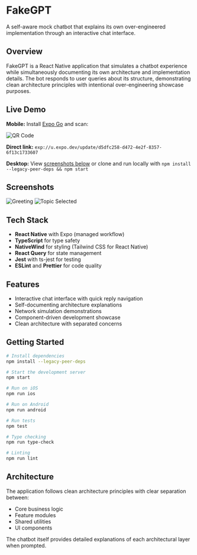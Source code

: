 # FakeGPT

A self-aware mock chatbot that explains its own over-engineered implementation through an interactive chat interface.

## Overview

FakeGPT is a React Native application that simulates a chatbot experience while simultaneously documenting its own architecture and implementation details. The bot responds to user queries about its structure, demonstrating clean architecture principles with intentional over-engineering showcase purposes.

## Live Demo

**Mobile:** Install [Expo Go](https://expo.dev/client) and scan:

![QR Code](screenshots/eas-update-qr.svg)

**Direct link:** `exp://u.expo.dev/update/d5dfc258-d472-4e2f-8357-6f13c1733607`

**Desktop:** View [screenshots below](#screenshots) or clone and run locally with `npm install --legacy-peer-deps && npm start`

## Screenshots

![Greeting](screenshots/Screenshot%202025-09-28%20at%2009.46.06.png)
![Topic Selected](screenshots/Screenshot%202025-09-28%20at%2009.46.18.png)

## Tech Stack

- **React Native** with Expo (managed workflow)
- **TypeScript** for type safety
- **NativeWind** for styling (Tailwind CSS for React Native)
- **React Query** for state management
- **Jest** with ts-jest for testing
- **ESLint** and **Prettier** for code quality

## Features

- Interactive chat interface with quick reply navigation
- Self-documenting architecture explanations
- Network simulation demonstrations
- Component-driven development showcase
- Clean architecture with separated concerns

## Getting Started

```bash
# Install dependencies
npm install --legacy-peer-deps

# Start the development server
npm start

# Run on iOS
npm run ios

# Run on Android
npm run android

# Run tests
npm test

# Type checking
npm run type-check

# Linting
npm run lint
```

## Architecture

The application follows clean architecture principles with clear separation between:

- Core business logic
- Feature modules
- Shared utilities
- UI components

The chatbot itself provides detailed explanations of each architectural layer when prompted.
